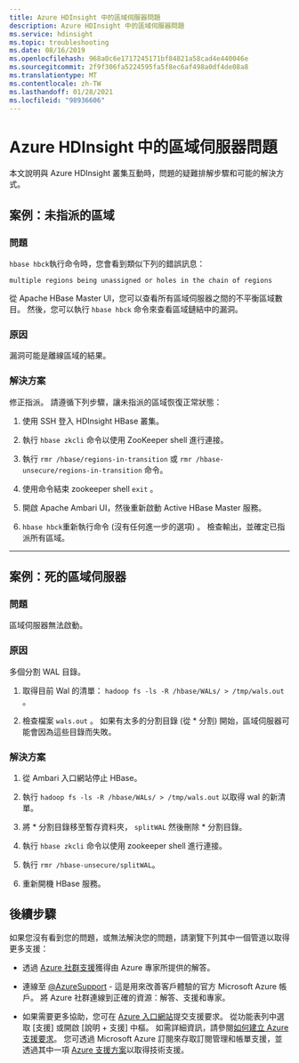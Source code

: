 ```yaml
---
title: Azure HDInsight 中的區域伺服器問題
description: Azure HDInsight 中的區域伺服器問題
ms.service: hdinsight
ms.topic: troubleshooting
ms.date: 08/16/2019
ms.openlocfilehash: 968a0c6e1717245171bf84821a58cad4e440046e
ms.sourcegitcommit: 2f9f306fa5224595fa5f8ec6af498a0df4de08a8
ms.translationtype: MT
ms.contentlocale: zh-TW
ms.lasthandoff: 01/28/2021
ms.locfileid: "98936606"
---
```

# <a name="issues-with-region-servers-in-azure-hdinsight"></a>Azure HDInsight 中的區域伺服器問題

本文說明與 Azure HDInsight 叢集互動時，問題的疑難排解步驟和可能的解決方式。

## <a name="scenario-unassigned-regions"></a>案例：未指派的區域

### <a name="issue"></a>問題

`hbase hbck`執行命令時，您會看到類似下列的錯誤訊息：

```
multiple regions being unassigned or holes in the chain of regions
```

從 Apache HBase Master UI，您可以查看所有區域伺服器之間的不平衡區域數目。 然後，您可以執行 `hbase hbck` 命令來查看區域鏈結中的漏洞。

### <a name="cause"></a>原因

漏洞可能是離線區域的結果。

### <a name="resolution"></a>解決方案

修正指派。 請遵循下列步驟，讓未指派的區域恢復正常狀態：

1. 使用 SSH 登入 HDInsight HBase 叢集。

1. 執行 `hbase zkcli` 命令以使用 ZooKeeper shell 進行連接。

1. 執行 `rmr /hbase/regions-in-transition` 或 `rmr /hbase-unsecure/regions-in-transition` 命令。

1. 使用命令結束 zookeeper shell `exit` 。

1. 開啟 Apache Ambari UI，然後重新啟動 Active HBase Master 服務。

1. `hbase hbck`重新執行命令 (沒有任何進一步的選項) 。 檢查輸出，並確定已指派所有區域。

---

## <a name="scenario-dead-region-servers"></a>案例：死的區域伺服器

### <a name="issue"></a>問題

區域伺服器無法啟動。

### <a name="cause"></a>原因

多個分割 WAL 目錄。

1. 取得目前 Wal 的清單： `hadoop fs -ls -R /hbase/WALs/ > /tmp/wals.out` 。

1. 檢查檔案 `wals.out` 。 如果有太多的分割目錄 (從 * 分割) 開始，區域伺服器可能會因為這些目錄而失敗。

### <a name="resolution"></a>解決方案

1. 從 Ambari 入口網站停止 HBase。

1. 執行 `hadoop fs -ls -R /hbase/WALs/ > /tmp/wals.out` 以取得 wal 的新清單。

1. 將 * 分割目錄移至暫存資料夾， `splitWAL` 然後刪除 * 分割目錄。

1. 執行 `hbase zkcli` 命令以使用 zookeeper shell 進行連接。

1. 執行 `rmr /hbase-unsecure/splitWAL`。

1. 重新開機 HBase 服務。

## <a name="next-steps"></a>後續步驟

如果您沒有看到您的問題，或無法解決您的問題，請瀏覽下列其中一個管道以取得更多支援：

* 透過 [Azure 社群支援](https://azure.microsoft.com/support/community/)獲得由 Azure 專家所提供的解答。

* 連線至 [@AzureSupport](https://twitter.com/azuresupport) - 這是用來改善客戶體驗的官方 Microsoft Azure 帳戶。 將 Azure 社群連線到正確的資源：解答、支援和專家。

* 如果需要更多協助，您可在 [Azure 入口網站](https://portal.azure.com/?#blade/Microsoft_Azure_Support/HelpAndSupportBlade/)提交支援要求。 從功能表列中選取 [支援] 或開啟 [說明 + 支援] 中樞。 如需詳細資訊，請參閱[如何建立 Azure 支援要求](../../azure-portal/supportability/how-to-create-azure-support-request.md)。 您可透過 Microsoft Azure 訂閱來存取訂閱管理和帳單支援，並透過其中一項 [Azure 支援方案](https://azure.microsoft.com/support/plans/)以取得技術支援。